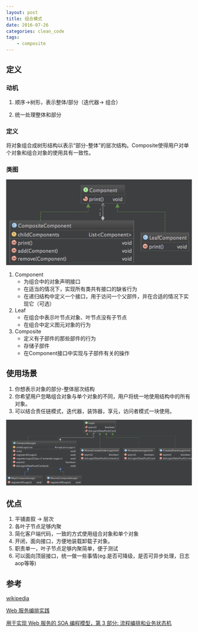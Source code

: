 ```yaml
---
layout: post
title: 组合模式
date: 2016-07-26
categories: clean_code
tags:
    - composite
---
```


## 定义

### 动机

1. 顺序->树形，表示整体/部分（迭代器-> 组合）

2. 统一处理整体和部分

### 定义

将对象组合成树形结构以表示“部分-整体”的层次结构。Composite使得用户对单个对象和组合对象的使用具有一致性。

### 类图

![类图](/images/design_pattern/composite.png)

1. Component
    * 为组合中的对象声明接口
    * 在适当的情况下，实现所有类共有接口的缺省行为
    * 在递归结构中定义一个接口，用于访问一个父部件，并在合适的情况下实现它（可选）
2. Leaf
    * 在组合中表示叶节点对象、叶节点没有子节点
    * 在组合中定义图元对象的行为
3. Composite
    * 定义有子部件的那些部件的行为
    * 存储子部件
    * 在Component接口中实现与子部件有关的操作

## 使用场景

1. 你想表示对象的部分-整体层次结构
2. 你希望用户忽略组合对象与单个对象的不同，用户将统一地使用结构中的所有对象。
3. 可以结合责任链模式，迭代器，装饰器，享元，访问者模式一块使用。

![门票下单流程](/images/design_pattern/order_composite.png)

## 优点

1. 平铺直叙 -> 层次
2. 各叶子节点足够内聚
3. 简化客户端代码，一致的方式使用组合对象和单个对象
4. 开闭，面向接口，方便地装载卸载子对象。
5. 职责单一，叶子节点足够内聚简单，便于测试
6. 可以面向顶层接口，统一做一些事情(eg.是否可降级，是否可异步处理，日志aop等等)

## 参考

[wikipedia](https://en.wikipedia.org/wiki/Composite_pattern)

[Web 服务编排实践](https://www.ibm.com/developerworks/cn/webservices/ws-choreography/)

[用于实现 Web 服务的 SOA 编程模型，第 3 部分: 流程编排和业务状态机](http://www.ibm.com/developerworks/cn/webservices/ws-soa-progmodel3/)
